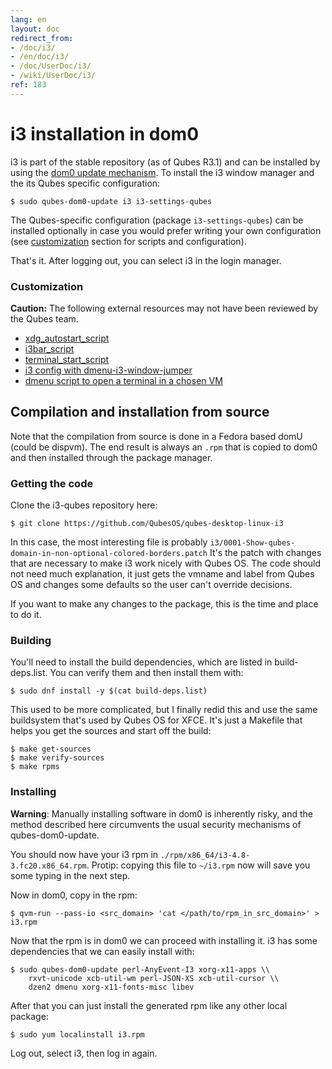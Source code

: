 ```yaml
---
lang: en
layout: doc
redirect_from:
- /doc/i3/
- /en/doc/i3/
- /doc/UserDoc/i3/
- /wiki/UserDoc/i3/
ref: 183
---
```


# i3 installation in dom0

i3 is part of the stable repository (as of Qubes R3.1) and can be installed by
using the [dom0 update mechanism](/doc/software-update-dom0/). To install the i3
window manager and the its Qubes specific configuration:

```shell_session
$ sudo qubes-dom0-update i3 i3-settings-qubes
```

The Qubes-specific configuration (package `i3-settings-qubes`) can be installed
optionally in case you would prefer writing your own configuration (see
[customization](#customization) section for scripts and configuration).

That's it. After logging out, you can select i3 in the login manager.

### Customization

**Caution:** The following external resources may not have been reviewed by the Qubes team.

* [xdg_autostart_script](https://gist.github.com/SietsevanderMolen/7b4cc32ce7b4884513b0a639540e454f)
* [i3bar_script](https://gist.github.com/SietsevanderMolen/e7f594f209dfaa3596907e427b657e30)
* [terminal_start_script](https://gist.github.com/SietsevanderMolen/7c6f2b5773dbc0c08e1509e49abd1e96)
* [i3 config with dmenu-i3-window-jumper](https://github.com/anadahz/qubes-i3-config/blob/master/config)
* [dmenu script to open a terminal in a chosen VM](https://gist.github.com/dmoerner/65528941dd20b05c98ee79e92d7e0183)

## Compilation and installation from source

Note that the compilation from source is done in a Fedora based domU (could
be dispvm). The end result is always an `.rpm` that is copied to dom0 and then
installed through the package manager.

### Getting the code

Clone the i3-qubes repository here:

```shell_session
$ git clone https://github.com/QubesOS/qubes-desktop-linux-i3
```

In this case, the most interesting file is probably
`i3/0001-Show-qubes-domain-in-non-optional-colored-borders.patch` It's the patch
with changes that are necessary to make i3 work nicely with Qubes OS. The code
should not need much explanation, it just gets the vmname and label from Qubes
OS and changes some defaults so the user can't override decisions.

If you want to make any changes to the package, this is the time and place to do
it.

### Building

You'll need to install the build dependencies, which are listed in
build-deps.list. You can verify them and then install them with:

```shell_session
$ sudo dnf install -y $(cat build-deps.list)
```

This used to be more complicated, but I finally redid this and use the same
buildsystem that's used by Qubes OS for XFCE. It's just a Makefile that helps
you get the sources and start off the build:

```shell_session
$ make get-sources
$ make verify-sources
$ make rpms
```

### Installing

**Warning**: Manually installing software in dom0 is inherently risky, and the method described here circumvents the usual security mechanisms of qubes-dom0-update.

You should now have your i3 rpm in `./rpm/x86_64/i3-4.8-3.fc20.x86_64.rpm`.
Protip: copying this file to `~/i3.rpm` now will save you some typing in the
next step.

Now in dom0, copy in the rpm:

```shell_session
$ qvm-run --pass-io <src_domain> 'cat </path/to/rpm_in_src_domain>' > i3.rpm
```

Now that the rpm is in dom0 we can proceed with installing it. i3 has some
dependencies that we can easily install with:

```shell_session
$ sudo qubes-dom0-update perl-AnyEvent-I3 xorg-x11-apps \\
    rxvt-unicode xcb-util-wm perl-JSON-XS xcb-util-cursor \\
    dzen2 dmenu xorg-x11-fonts-misc libev
```

After that you can just install the generated rpm like any other local package:

```shell_session
$ sudo yum localinstall i3.rpm
```

Log out, select i3, then log in again.
